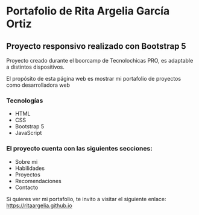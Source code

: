 # Portafolio de Rita Argelia García Ortiz
## Proyecto responsivo realizado con Bootstrap 5

Proyecto creado durante el boorcamp de Tecnolochicas PRO, es adaptable a distintos dispositivos.

El propósito de esta página web es mostrar mi portafolio de proyectos como desarrolladora web

### Tecnologías

* HTML
* CSS
* Bootstrap 5
* JavaScript

### El proyecto cuenta con las siguientes secciones:

* Sobre mi
* Habilidades
* Proyectos
* Recomendaciones
* Contacto

Si quieres ver mi portafolio, te invito a visitar el siguiente enlace: https://ritaargelia.github.io


